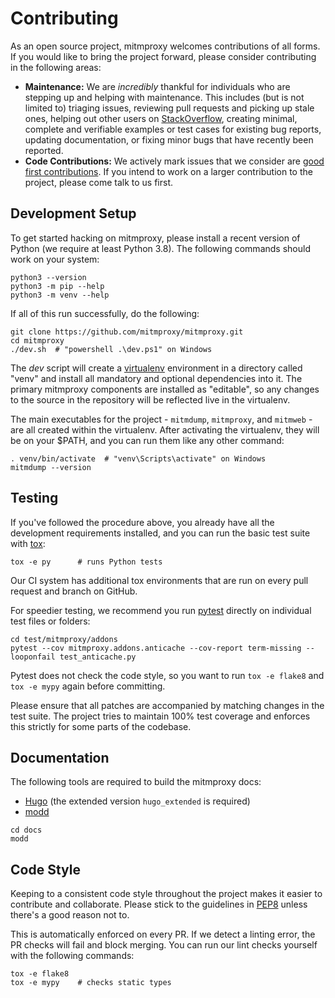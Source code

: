 # Contributing

As an open source project, mitmproxy welcomes contributions of all forms. If you would like to bring the project
forward, please consider contributing in the following areas:

- **Maintenance:** We are *incredibly* thankful for individuals who are stepping up and helping with maintenance. This
  includes (but is not limited to) triaging issues, reviewing pull requests and picking up stale ones, helping out other
  users on [StackOverflow](https://stackoverflow.com/questions/tagged/mitmproxy), creating minimal, complete and
  verifiable examples or test cases for existing bug reports, updating documentation, or fixing minor bugs that have
  recently been reported.
- **Code Contributions:** We actively mark issues that we consider are [good first contributions](
  https://github.com/mitmproxy/mitmproxy/issues?q=is%3Aissue+is%3Aopen+label%3A%22help+wanted%22). If you intend to work
  on a larger contribution to the project, please come talk to us first.

## Development Setup

To get started hacking on mitmproxy, please install a recent version of Python (we require at least Python 3.8). The
following commands should work on your system:

```shell
python3 --version
python3 -m pip --help
python3 -m venv --help
```

If all of this run successfully, do the following:

```shell
git clone https://github.com/mitmproxy/mitmproxy.git
cd mitmproxy
./dev.sh  # "powershell .\dev.ps1" on Windows
```

The *dev* script will create a [virtualenv](https://virtualenv.pypa.io/) environment in a directory called "venv" and
install all mandatory and optional dependencies into it. The primary mitmproxy components are installed as "editable",
so any changes to the source in the repository will be reflected live in the virtualenv.

The main executables for the project - `mitmdump`, `mitmproxy`, and `mitmweb` - are all created within the virtualenv.
After activating the virtualenv, they will be on your $PATH, and you can run them like any other command:

```shell
. venv/bin/activate  # "venv\Scripts\activate" on Windows
mitmdump --version
```

## Testing

If you've followed the procedure above, you already have all the development requirements installed, and you can run the
basic test suite with [tox](https://tox.readthedocs.io/):

```shell
tox -e py      # runs Python tests
```

Our CI system has additional tox environments that are run on every pull request and branch on GitHub.

For speedier testing, we recommend you run [pytest](http://pytest.org/) directly on individual test files or folders:

```shell
cd test/mitmproxy/addons
pytest --cov mitmproxy.addons.anticache --cov-report term-missing --looponfail test_anticache.py
```

Pytest does not check the code style, so you want to run `tox -e flake8` and `tox -e mypy` again before committing.

Please ensure that all patches are accompanied by matching changes in the test suite. The project tries to maintain 100%
test coverage and enforces this strictly for some parts of the codebase.

## Documentation

The following tools are required to build the mitmproxy docs:

- [Hugo](https://gohugo.io/) (the extended version `hugo_extended` is required)
- [modd](https://github.com/cortesi/modd)

```shell
cd docs
modd
```

## Code Style

Keeping to a consistent code style throughout the project makes it easier to contribute and collaborate. Please stick to
the guidelines in [PEP8](https://www.python.org/dev/peps/pep-0008) unless there's a good reason not to.

This is automatically enforced on every PR. If we detect a linting error, the PR checks will fail and block merging. You
can run our lint checks yourself with the following commands:

```shell
tox -e flake8
tox -e mypy    # checks static types
```
